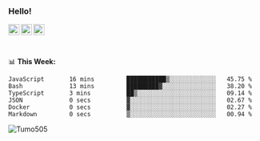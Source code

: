 ### Hello!
<a href="https://www.facebook.com/tumo.kgosiyame">
  <img align="left" alt="Tumo kgosiyame" width="22px" src="https://img.icons8.com/fluency/344/facebook-new.png" />
</a>
<a href="https://twitter.com/Tumo505">
  <img align="left" alt="Tumo kgosiyame | Twitter" width="22px" src="https://img.icons8.com/color/344/twitter.png" />
</a>
<a href="https://www.linkedin.com/in/tumo-kgosiyame-23a696168/">
  <img align="left" alt="Tumo kgosiyame | Linkedin" width="22px" src="https://img.icons8.com/color/344/linkedin-circled.png" />
</a>

<br/>
<br/>
<br/>

📊 **This  Week:**

<!--START_SECTION:waka-->

```text
JavaScript       16 mins         ███████████▒░░░░░░░░░░░░░   45.75 %
Bash             13 mins         █████████▓░░░░░░░░░░░░░░░   38.20 %
TypeScript       3 mins          ██▒░░░░░░░░░░░░░░░░░░░░░░   09.14 %
JSON             0 secs          ▓░░░░░░░░░░░░░░░░░░░░░░░░   02.67 %
Docker           0 secs          ▓░░░░░░░░░░░░░░░░░░░░░░░░   02.27 %
Markdown         0 secs          ▒░░░░░░░░░░░░░░░░░░░░░░░░   00.94 %
```

<!--END_SECTION:waka-->

 <img align="left" src="https://github-readme-stats.vercel.app/api?username=Tumo505&show_icons=true&theme=gotham" alt="Tumo505" />


